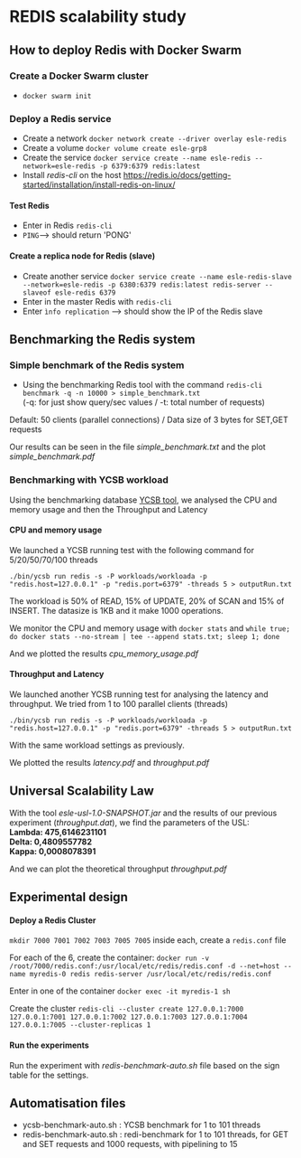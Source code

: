 # REDIS scalability study

## How to deploy Redis with Docker Swarm

### Create a Docker Swarm cluster
- `docker swarm init`

### Deploy a Redis service
- Create a network `docker network create --driver overlay esle-redis`
- Create a volume `docker volume create esle-grp8`
- Create the service `docker service create --name esle-redis --network=esle-redis -p 6379:6379 redis:latest`
- Install *redis-cli* on the host https://redis.io/docs/getting-started/installation/install-redis-on-linux/

#### Test Redis
- Enter in Redis `redis-cli`
- `PING`--> should return 'PONG'

#### Create a replica node for Redis (slave)
- Create another service `docker service create --name esle-redis-slave --network=esle-redis -p 6380:6379 redis:latest redis-server --slaveof esle-redis 6379`
- Enter in the master Redis with `redis-cli`
- Enter `ìnfo replication` --> should show the IP of the Redis slave

## Benchmarking the Redis system
### Simple benchmark of the Redis system
- Using the benchmarking Redis tool with the command `redis-cli benchmark -q -n 10000 > simple_benchmark.txt` 
<br/>(-q: for just show query/sec values / -t: total number of requests)

Default: 50 clients (parallel connections) / Data size of 3 bytes for SET,GET requests

Our results can be seen in the file _simple_benchmark.txt_ and the plot _simple_benchmark.pdf_

### Benchmarking with YCSB workload
Using the benchmarking database [YCSB tool](https://github.com/brianfrankcooper/YCSB), we analysed the CPU and memory usage and then the Throughput and Latency
#### CPU and memory usage
We launched a YCSB running test with the following command for 5/20/50/70/100 threads <br/>

`./bin/ycsb run redis -s -P workloads/workloada -p "redis.host=127.0.0.1" -p "redis.port=6379" -threads 5 > outputRun.txt` <br/>

The workload is 50% of READ, 15% of UPDATE, 20% of SCAN and 15% of INSERT. The datasize is 1KB and it make 1000 operations. <br/>

We monitor the CPU and memory usage with `docker stats` and `while true; do docker stats --no-stream | tee --append stats.txt; sleep 1; done` <br/>

And we plotted the results _cpu_memory_usage.pdf_

#### Throughput and Latency
We launched another YCSB running test for analysing the latency and throughput. We tried from 1 to 100 parallel clients (threads) <br>

`./bin/ycsb run redis -s -P workloads/workloada -p "redis.host=127.0.0.1" -p "redis.port=6379" -threads 5 > outputRun.txt` <br/>

With the same workload settings as previously. <br/>

We plotted the results _latency.pdf_ and _throughput.pdf_

## Universal Scalability Law
With the tool _esle-usl-1.0-SNAPSHOT.jar_ and the results of our previous experiment (_throughput.dat_), we find the parameters of the USL:</br>
**Lambda: 475,6146231101 </br> Delta: 0,4809557782 </br> Kappa: 0,0008078391**

And we can plot the theoretical throughput _throughput.pdf_

## Experimental design
#### Deploy a Redis Cluster

`mkdir 7000 7001 7002 7003 7005 7005`
inside each, create a `redis.conf` file

For each of the 6, create the container:
`docker run -v /root/7000/redis.conf:/usr/local/etc/redis/redis.conf -d --net=host --name myredis-0 redis redis-server /usr/local/etc/redis/redis.conf`

Enter in one of the container
`docker exec -it myredis-1 sh`

Create the cluster
`redis-cli --cluster create 127.0.0.1:7000 127.0.0.1:7001 127.0.0.1:7002 127.0.0.1:7003 127.0.0.1:7004 127.0.0.1:7005 --cluster-replicas 1`

#### Run the experiments
Run the experiment with _redis-benchmark-auto.sh_ file based on the sign table for the settings.

## Automatisation files
- ycsb-benchmark-auto.sh : YCSB benchmark for 1 to 101 threads
- redis-benchmark-auto.sh : redi-benchmark for 1 to 101 threads, for GET and SET requests and 1000 requests, with pipelining to 15

